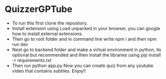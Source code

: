 # QuizzerGPTube

- To run this first clone the repository.
- Install extension using Load unpacked in your browser, you can google how to install external extensions.
- Then go to root folder and in command line write npm i and then npm run dev
- Next go to backend folder and make a virtual environment in python, its optional but recommended and then install the libraries using pip install -r requirements.txt
- Then run python app.py
Now you can create quiz from any youtube video that contains subtiles. Enjoy!!
